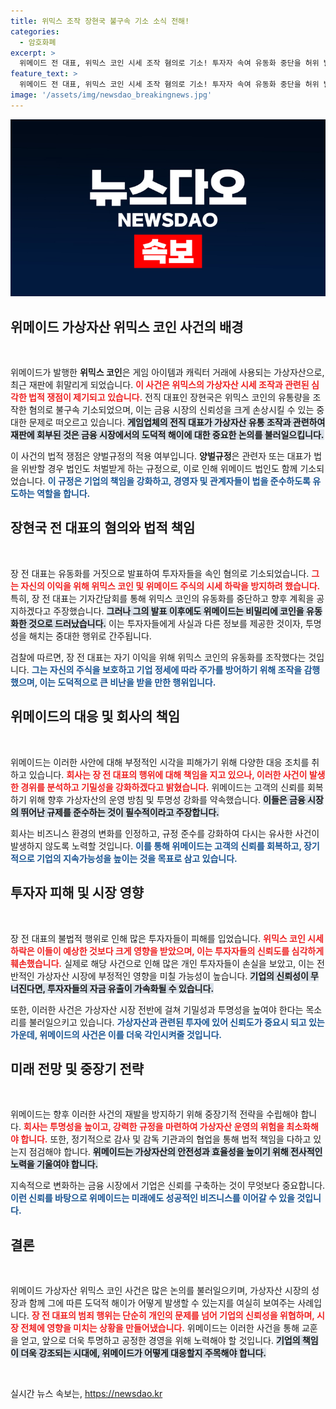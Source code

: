 ```yaml
---
title: 위믹스 조작 장현국 불구속 기소 소식 전해!
categories:
  - 암호화폐
excerpt: >
  위메이드 전 대표, 위믹스 코인 시세 조작 혐의로 기소! 투자자 속여 유동화 중단을 허위 발표하며 주가 방어 시도, 검찰의 강력한 조치가 예고된다.
feature_text: >
  위메이드 전 대표, 위믹스 코인 시세 조작 혐의로 기소! 투자자 속여 유동화 중단을 허위 발표하며 주가 방어 시도, 검찰의 강력한 조치가 예고된다.
image: '/assets/img/newsdao_breakingnews.jpg'
---
```


<p><img src="/assets/img/newsdao_breakingnews.jpg" alt="ontimetimes 속보" /></p>

<h2 data-ke-size="size26">위메이드 가상자산 위믹스 코인 사건의 배경</h2>

<p data-ke-size="size16">&nbsp;</p>

<p>위메이드가 발행한 <b>위믹스 코인</b>은 게임 아이템과 캐릭터 거래에 사용되는 가상자산으로, 최근 재판에 휘말리게 되었습니다. <b><span style="color: #ee2323;">이 사건은 위믹스의 가상자산 시세 조작과 관련된 심각한 법적 쟁점이 제기되고 있습니다.</span></b> 전직 대표인 장현국은 위믹스 코인의 유통량을 조작한 혐의로 불구속 기소되었으며, 이는 금융 시장의 신뢰성을 크게 손상시킬 수 있는 중대한 문제로 떠오르고 있습니다. <b><span style="background-color: #21538527;">게임업체의 전직 대표가 가상자산 유통 조작과 관련하여 재판에 회부된 것은 금융 시장에서의 도덕적 해이에 대한 중요한 논의를 불러일으킵니다.</span></b></p>

<p>이 사건의 법적 쟁점은 양벌규정의 적용 여부입니다. <b>양벌규정</b>은 관련자 또는 대표가 법을 위반할 경우 법인도 처벌받게 하는 규정으로, 이로 인해 위메이드 법인도 함께 기소되었습니다. <b><span style="color: #1a5490;">이 규정은 기업의 책임을 강화하고, 경영자 및 관계자들이 법을 준수하도록 유도하는 역할을 합니다.</span></b>  </p>

<h2 data-ke-size="size26">장현국 전 대표의 혐의와 법적 책임</h2>

<p data-ke-size="size16">&nbsp;</p>

<p>장 전 대표는 유동화를 거짓으로 발표하여 투자자들을 속인 혐의로 기소되었습니다. <b><span style="color: #ee2323;">그는 자신의 이익을 위해 위믹스 코인 및 위메이드 주식의 시세 하락을 방지하려 했습니다.</span></b> 특히, 장 전 대표는 기자간담회를 통해 위믹스 코인의 유동화를 중단하고 향후 계획을 공지하겠다고 주장했습니다. <b><span style="background-color: #21538527;">그러나 그의 발표 이후에도 위메이드는 비밀리에 코인을 유동화한 것으로 드러났습니다.</span></b> 이는 투자자들에게 사실과 다른 정보를 제공한 것이자, 투명성을 해치는 중대한 행위로 간주됩니다.  </p>

<p>검찰에 따르면, 장 전 대표는 자기 이익을 위해 위믹스 코인의 유동화를 조작했다는 것입니다. <b><span style="color: #1a5490;">그는 자신의 주식을 보호하고 기업 정세에 따라 주가를 방어하기 위해 조작을 감행했으며, 이는 도덕적으로 큰 비난을 받을 만한 행위입니다.</span></b></p>

<h2 data-ke-size="size26">위메이드의 대응 및 회사의 책임</h2>

<p data-ke-size="size16">&nbsp;</p>

<p>위메이드는 이러한 사안에 대해 부정적인 시각을 피해가기 위해 다양한 대응 조치를 취하고 있습니다. <b><span style="color: #ee2323;">회사는 장 전 대표의 행위에 대해 책임을 지고 있으나, 이러한 사건이 발생한 경위를 분석하고 기밀성을 강화하겠다고 밝혔습니다.</span></b> 위메이드는 고객의 신뢰를 회복하기 위해 향후 가상자산의 운영 방침 및 투명성 강화를 약속했습니다. <b><span style="background-color: #21538527;">이들은 금융 시장의 뛰어난 규제를 준수하는 것이 필수적이라고 주장합니다.</span></b>  </p>

<p>회사는 비즈니스 환경의 변화를 인정하고, 규정 준수를 강화하여 다시는 유사한 사건이 발생하지 않도록 노력할 것입니다. <b><span style="color: #1a5490;">이를 통해 위메이드는 고객의 신뢰를 회복하고, 장기적으로 기업의 지속가능성을 높이는 것을 목표로 삼고 있습니다.</span></b></p>

<h2 data-ke-size="size26">투자자 피해 및 시장 영향</h2>

<p data-ke-size="size16">&nbsp;</p>

<p>장 전 대표의 불법적 행위로 인해 많은 투자자들이 피해를 입었습니다. <b><span style="color: #ee2323;">위믹스 코인 시세 하락은 이들이 예상한 것보다 크게 영향을 받았으며, 이는 투자자들의 신뢰도를 심각하게 훼손했습니다.</span></b> 실제로 해당 사건으로 인해 많은 개인 투자자들이 손실을 보았고, 이는 전반적인 가상자산 시장에 부정적인 영향을 미칠 가능성이 높습니다. <b><span style="background-color: #21538527;">기업의 신뢰성이 무너진다면, 투자자들의 자금 유출이 가속화될 수 있습니다.</span></b></p>

<p>또한, 이러한 사건은 가상자산 시장 전반에 걸쳐 기밀성과 투명성을 높여야 한다는 목소리를 불러일으키고 있습니다. <b><span style="color: #1a5490;">가상자산과 관련된 투자에 있어 신뢰도가 중요시 되고 있는 가운데, 위메이드의 사건은 이를 더욱 각인시켜줄 것입니다.</span></b></p>

<h2 data-ke-size="size26">미래 전망 및 중장기 전략</h2>

<p data-ke-size="size16">&nbsp;</p>

<p>위메이드는 향후 이러한 사건의 재발을 방지하기 위해 중장기적 전략을 수립해야 합니다. <b><span style="color: #ee2323;">회사는 투명성을 높이고, 강력한 규정을 마련하여 가상자산 운영의 위험을 최소화해야 합니다.</span></b> 또한, 정기적으로 감사 및 감독 기관과의 협업을 통해 법적 책임을 다하고 있는지 점검해야 합니다. <b><span style="background-color: #21538527;">위메이드는 가상자산의 안전성과 효율성을 높이기 위해 전사적인 노력을 기울여야 합니다.</span></b></p>

<p>지속적으로 변화하는 금융 시장에서 기업은 신뢰를 구축하는 것이 무엇보다 중요합니다. <b><span style="color: #1a5490;">이런 신뢰를 바탕으로 위메이드는 미래에도 성공적인 비즈니스를 이어갈 수 있을 것입니다.</span></b></p>

<h2 data-ke-size="size26">결론</h2>

<p data-ke-size="size16">&nbsp;</p>

<p>위메이드 가상자산 위믹스 코인 사건은 많은 논의를 불러일으키며, 가상자산 시장의 성장과 함께 그에 따른 도덕적 해이가 어떻게 발생할 수 있는지를 여실히 보여주는 사례입니다. <b><span style="color: #ee2323;">장 전 대표의 범죄 행위는 단순히 개인의 문제를 넘어 기업의 신뢰성을 위협하며, 시장 전체에 영향을 미치는 상황을 만들어냈습니다.</span></b>  위메이드는 이러한 사건을 통해 교훈을 얻고, 앞으로 더욱 투명하고 공정한 경영을 위해 노력해야 할 것입니다. <b><span style="background-color: #21538527;">기업의 책임이 더욱 강조되는 시대에, 위메이드가 어떻게 대응할지 주목해야 합니다.</span></b></p>

<p data-ke-size="size16">&nbsp;</p>
실시간 뉴스 속보는, <a href="https://newsdao.kr" rel="dofollow">https://newsdao.kr</a>


